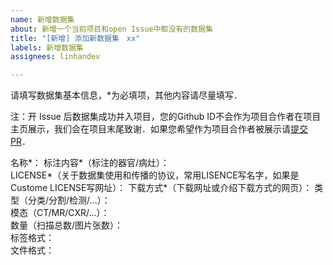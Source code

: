 ```yaml
---
name: 新增数据集
about: 新增一个当前项目和open Issue中都没有的数据集
title: "[新增] 添加新数据集　xx"
labels: 新增数据集
assignees: linhandev

---
```


请填写数据集基本信息，*为必填项，其他内容请尽量填写．

注：开 Issue 后数据集成功并入项目，您的Github ID不会作为项目合作者在项目主页展示，我们会在项目末尾致谢．如果您希望作为项目合作者被展示请[提交PR](https://github.com/linhandev/dataset/pulls)．

名称*：
标注内容*（标注的器官/病灶）：	
LICENSE*（关于数据集使用和传播的协议，常用LISENCE写名字，如果是Custome LICENSE写网址）：
下载方式*（下载网址或介绍下载方式的网页）：
类型（分类/分割/检测/...）：	
模态（CT/MR/CXR/...）：	
数量（扫描总数/图片张数）：	
标签格式：	
文件格式：
